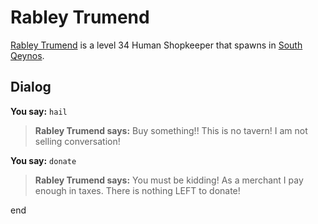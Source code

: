 # Rabley Trumend



[Rabley Trumend](/npc/1129) is a level 34 Human Shopkeeper that spawns in [South Qeynos](/zone/1).



## Dialog

**You say:** `hail`



>**Rabley Trumend says:** Buy something!! This is no tavern! I am not selling conversation!

**You say:** `donate`



>**Rabley Trumend says:** You must be kidding! As a merchant I pay enough in taxes. There is nothing LEFT to donate!









end
